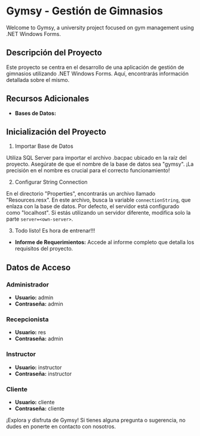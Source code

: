 # Gymsy - Gestión de Gimnasios

Welcome to Gymsy, a university project focused on gym management using .NET Windows Forms.

## Descripción del Proyecto

Este proyecto se centra en el desarrollo de una aplicación de gestión de gimnasios utilizando .NET Windows Forms. Aquí, encontrarás información detallada sobre el mismo.

## Recursos Adicionales

- **Bases de Datos:**

## Inicialización del Proyecto
1. Importar Base de Datos

  Utiliza SQL Server para importar el archivo .bacpac ubicado en la raíz del proyecto. Asegúrate de que el nombre de la base de datos sea "gymsy". ¡La precisión en el nombre   es crucial para el correcto funcionamiento!

2. Configurar String Connection

  En el directorio "Properties", encontrarás un archivo llamado "Resources.resx". En este archivo, busca la variable `connectionString`, que enlaza con la base de datos. Por   defecto, el servidor está configurado como "localhost". Si estás utilizando un servidor diferente, modifica solo la parte `server=<own-server>`.

3. Todo listo!
   Es hora de entrenar!!!
   
- **Informe de Requerimientos:** Accede al informe completo que detalla los requisitos del proyecto.

## Datos de Acceso

### Administrador

- **Usuario:** admin
- **Contraseña:** admin

### Recepcionista

- **Usuario:** res
- **Contraseña:** admin

### Instructor

- **Usuario:** instructor
- **Contraseña:** instructor

### Cliente

- **Usuario:** cliente
- **Contraseña:** cliente

¡Explora y disfruta de Gymsy! Si tienes alguna pregunta o sugerencia, no dudes en ponerte en contacto con nosotros.
